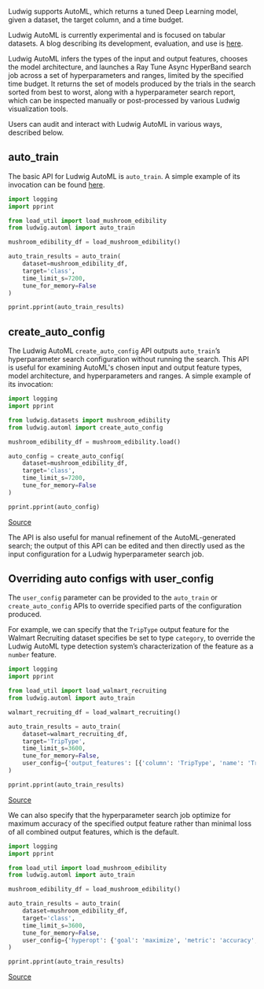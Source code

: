 Ludwig supports AutoML, which returns a tuned Deep Learning model, given a dataset, the target column, and a time budget.

Ludwig AutoML is currently experimental and is focused on tabular datasets.  A blog describing its development, evaluation,
and use is [here](https://medium.com/ludwig-ai/ludwig-automl-for-deep-learning-cf64de9d49c8).

Ludwig AutoML infers the types of the input and output features, chooses the model architecture, and launches a Ray Tune
Async HyperBand search job across a set of hyperparameters and ranges, limited by the specified time budget.  It returns
the set of models produced by the trials in the search sorted from best to worst, along with a hyperparameter search report,
which can be inspected manually or post-processed by various Ludwig visualization tools.

Users can audit and interact with Ludwig AutoML in various ways, described below.

## auto_train

The basic API for Ludwig AutoML is `auto_train`.  A simple example of its invocation can be found
[here](https://github.com/ludwig-ai/experiments/blob/main/automl/validation/mushroom_edibility/run_auto_train_2hr.py).

```python
import logging
import pprint

from load_util import load_mushroom_edibility
from ludwig.automl import auto_train

mushroom_edibility_df = load_mushroom_edibility()

auto_train_results = auto_train(
    dataset=mushroom_edibility_df,
    target='class',
    time_limit_s=7200,
    tune_for_memory=False
)

pprint.pprint(auto_train_results)
```

## create_auto_config

The Ludwig AutoML `create_auto_config` API outputs `auto_train`’s hyperparameter search configuration without running the search.
This API is useful for examining AutoML's chosen input and output feature types, model architecture, and hyperparameters and ranges.
A simple example of its invocation:

```python
import logging
import pprint

from ludwig.datasets import mushroom_edibility
from ludwig.automl import create_auto_config

mushroom_edibility_df = mushroom_edibility.load()

auto_config = create_auto_config(
    dataset=mushroom_edibility_df,
    target='class',
    time_limit_s=7200,
    tune_for_memory=False
)

pprint.pprint(auto_config)
```

[Source](https://github.com/ludwig-ai/experiments/blob/main/automl/validation/mushroom_edibility/get_auto_train_config.py)

The API is also useful for manual refinement of the AutoML-generated search; the output of this API can be edited and then
directly used as the input configuration for a Ludwig hyperparameter search job.

## Overriding auto configs with user_config

The `user_config` parameter can be provided to the `auto_train` or `create_auto_config` APIs to override specified parts of the
configuration produced.

For example, we can specify that the `TripType` output feature for the Walmart Recruiting dataset specifies be set to
type `category`, to override the Ludwig AutoML type detection system’s characterization of the feature as a `number` feature.

```python
import logging
import pprint

from load_util import load_walmart_recruiting
from ludwig.automl import auto_train

walmart_recruiting_df = load_walmart_recruiting()

auto_train_results = auto_train(
    dataset=walmart_recruiting_df,
    target='TripType',
    time_limit_s=3600,
    tune_for_memory=False,
    user_config={'output_features': [{'column': 'TripType', 'name': 'TripType', 'type': 'category'}]}
)

pprint.pprint(auto_train_results)
```

[Source](https://github.com/ludwig-ai/experiments/blob/main/automl/heuristics/walmart_recruiting/run_auto_train_1hr.py)

We can also specify that the hyperparameter search job optimize for maximum accuracy of the specified output feature
rather than minimal loss of all combined output features, which is the default.

```python
import logging
import pprint

from load_util import load_mushroom_edibility
from ludwig.automl import auto_train

mushroom_edibility_df = load_mushroom_edibility()

auto_train_results = auto_train(
    dataset=mushroom_edibility_df,
    target='class',
    time_limit_s=3600,
    tune_for_memory=False,
    user_config={'hyperopt': {'goal': 'maximize', 'metric': 'accuracy', 'output_feature': 'class'}},
)

pprint.pprint(auto_train_results)
```

[Source](https://github.com/ludwig-ai/experiments/blob/main/automl/validation/mushroom_edibility/run_auto_train_1hr_max_accuracy.py)
